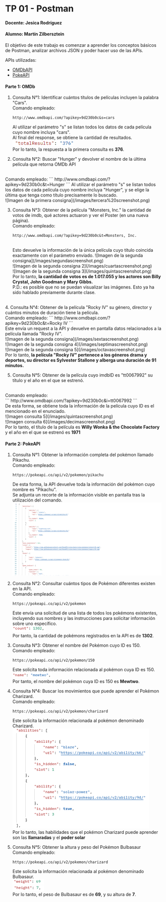 # TP 01 - Postman
#### Docente: Jesica Rodríguez
#### Alumno: Martín Zilbersztein

El objetivo de este trabajo es comenzar a aprender los conceptos básicos de Postman, analizar archivos JSON y poder hacer uso de las APIs.

APIs utilizadas:
* [OMDbAPI](http://omdbapi.com/)
* [PokeAPI](https://pokeapi.co/)

#### Parte 1: OMDb
1. Consulta N°1: Identificar cuántos títulos de películas incluyen la palabra "Cars".
    <br>
    Comando empleado:
    ```
    http://www.omdbapi.com/?apikey=9d230b0c&s=cars
    ```
    Al utilizar el parámetro "s" se listan todos los datos de cada película cuyo nombre incluya "cars". <br>
    Al final del response, se obtiene la cantidad de resultados.<br>
    ![Imagen de la primera consigna](/images/Primera%20screenshot.png) <br>
    Por lo tanto, la respuesta a la primera consulta es <b>376</b>.
    
2. Consulta N°2: Buscar "Hunger" y devolver el nombre de la última película que retorna OMDb API
<br>
Comando empleado:
    ```
    http://www.omdbapi.com/?apikey=9d230b0c&t=Hunger
    ```
    Al utilizar el parámetro "s" se listan todos los datos de cada película cuyo nombre incluya "Hunger", y se elige la última que tenga como título precisamente lo buscado. <br>
    ![Imagen de la primera consigna](/images/tercera%20screenshot.png)
    
3. Consulta N°3: Obtener de la película "Monsters, Inc." la cantidad de votos de imdb, qué actores actuaron y ver el Poster (en una nueva página). <br>
Comando empleado:
    ```
    http://www.omdbapi.com/?apikey=9d230b0c&t=Monsters, Inc.
    ```
    <br>
    Esto devuelve la información de la única película cuyo título coincida exactamente con el parámetro enviado.
    ![Imagen de la segunda consigna](/images/segundascreenshot.png)<br>
    ![Imagen de la segunda consigna 2](/images/cuartascreenshot.png)<br>
    ![Imagen de la segunda consigna 3](/images/quintascreenshot.png)
    <br>
    Por lo tanto, <b>la cantidad de votos es de 1.017.055 y los actores son Billy Crystal, John Goodman y Mary Gibbs.</b> <br>
    P.D.: es posible que no se puedan visualizar las imágenes. Esto ya ha sido hablado previamente durante clase.
<br>
4. Consulta N°4: Obtener de la película "Rocky IV" su género, director y cuántos minutos de duración tiene la película.
<br>
Comando empleado:
    ```
    http://www.omdbapi.com/?apikey=9d230b0c&t=Rocky IV
    ```
    <br>
    Este envía un request a la API y devuelve en pantalla datos relacionados a la película llamada "Rocky IV".<br>
    ![Imagen de la segunda consigna](/images/sextascreenshot.png)<br>
    ![Imagen de la segunda consigna 4](/images/septimascreenshot.png)<br>
    ![Imagen de la segunda consigna 5](/images/octavascreenshot.png)
    <br>
    Por lo tanto, <b>la película "Rocky IV" pertenece a los géneros drama y deportes, su director es Sylvester Stallone y alberga una duración de 91 minutos.</b>

5. Consulta N°5: Obtener de la película cuyo imdbID es "tt0067992" su título y el año en el que se estrenó.
<br>
Comando empleado:<br>
    ```
    http://www.omdbapi.com/?apikey=9d230b0c&i=tt0067992
    ```
    <br>
    De esta forma, se obtiene toda la información de la película cuyo ID es el mencionado en el enunciado.
    <br>
    ![Imagen consulta 5](/images/quintascreenshot.png) <br>
    ![Imagen consulta 6](/images/decimascreenshot.png)<br>
    Por lo tanto, el título de la película es <b>Willy Wonka & the Chocolate Factory</b> y el año en el que se estrenó es <b>1971</b>

#### Parte 2: PokeAPI
1. Consulta N°1: Obtener la información completa del pokémon llamado Pikachu.<br>
    Comando empleado:<br>
    ```
    https://pokeapi.co/api/v2/pokemon/pikachu
    ```
    De esta forma, la API devuelve toda la información del pokémon cuyo nombre es "Pikachu". <br>
    Se adjunta un recorte de la información visible en pantalla tras la utilización del comando.
    ![Imagen PokeApi](/images/decimoprimerascreenshot.png)

2. Consulta N°2: Consultar cuántos tipos de Pokémon diferentes existen en la API.<br>
Comando empleado:<br>
    ```
    https://pokeapi.co/api/v2/pokemon
    ```
    Este envía una solicitud de una lista de todos los pokémons existentes, incluyendo sus nombres y las instrucciones para solicitar información sobre uno específico.
    <br> 
    ![Imagen PokeApi 2](/images/decimosegundascreenshot.png)
    <br>
    Por tanto, la cantidad de pokémons registrados en la API es de <b>1302</b>.

3. Consulta N°3: Obtener el nombre del Pokémon cuyo ID es 150.<br>
Comando empleado:<br>
    ```
    https://pokeapi.co/api/v2/pokemon/150
    ```
    Este solicita toda información relacionada al pokémon cuya ID es 150.
    <br>
    ![Imagen PokeApi 3](/images/decimotercerascreenshot.png)
    <br>
    Por tanto, el nombre del pokémon cuya ID es 150 es <b>Mewtwo</b>.

4. Consulta N°4: Buscar los movimientos que puede aprender el Pokémon Charizard.<br>
Comando empleado:<br>
    ```
    https://pokeapi.co/api/v2/pokemon/charizard
    ```
    Este solicita la información relacionada al pokémon denominado Charizard.<br>
    ![Imagen PokeApi 4](/images/decimocuartascreenshot.png)
    <br>
    Por lo tanto, las habilidades que el pokémon Charizard puede aprender son las <b>llamaradas</b> y el <b>poder solar</b>
    
5. Consulta N°5: Obtener la altura y peso del Pokémon Bulbasaur<br>
Comando empleado:<br>
    ```
    https://pokeapi.co/api/v2/pokemon/charizard
    ```
    Este solicita la información relacionada al pokémon denominado Bulbasaur.<br>
    ![Imagen PokeApi 5](/images/decimoquintascreenshot.png)
    <br>
    ![Imagen PokeApi 6](/images/decimosextascreenshot.png)
    <br>
    Por lo tanto, el peso de Bulbasaur es de <b>69</b>, y su altura de <b>7</b>.


    

